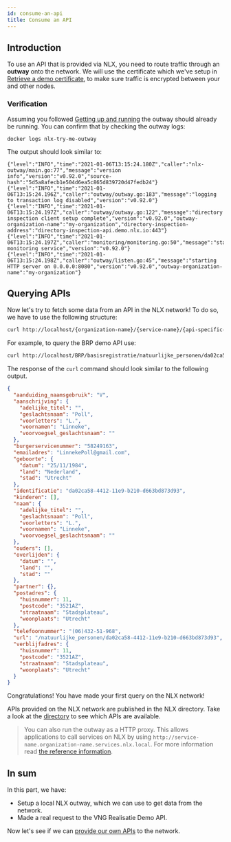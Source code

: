 ```yaml
---
id: consume-an-api
title: Consume an API
---
```


## Introduction

To use an API that is provided via NLX, you need to route traffic through an **outway** onto the network.
We will use the certificate which we've setup in [Retrieve a demo certificate](./retrieve-a-demo-certificate.md), to make sure traffic is encrypted between your and other nodes.


### Verification

Assuming you followed [Getting up and running](./getting-up-and-running.md) the outway should already be running.
You can confirm that by checking the outway logs:

```
docker logs nlx-try-me-outway
```

The output should look similar to:

```
{"level":"INFO","time":"2021-01-06T13:15:24.180Z","caller":"nlx-outway/main.go:77","message":"version info","version":"v0.92.0","source-hash":"5d5a8afecb1e504d6ea5c865d839720d47fedb24"}
{"level":"INFO","time":"2021-01-06T13:15:24.196Z","caller":"outway/outway.go:183","message":"logging to transaction log disabled","version":"v0.92.0"}
{"level":"INFO","time":"2021-01-06T13:15:24.197Z","caller":"outway/outway.go:122","message":"directory inspection client setup complete","version":"v0.92.0","outway-organization-name":"my-organization","directory-inspection-address":"directory-inspection-api.demo.nlx.io:443"}
{"level":"INFO","time":"2021-01-06T13:15:24.197Z","caller":"monitoring/monitoring.go:50","message":"starting monitoring service","version":"v0.92.0"}
{"level":"INFO","time":"2021-01-06T13:15:24.198Z","caller":"outway/listen.go:45","message":"starting HTTP server on 0.0.0.0:8080","version":"v0.92.0","outway-organization-name":"my-organization"}
```


## Querying APIs

Now let's try to fetch some data from an API in the NLX network!
To do so, we have to use the following structure:

```bash
curl http://localhost/{organization-name}/{service-name}/{api-specific-path}
```

For example, to query the BRP demo API use:

```bash
curl http://localhost/BRP/basisregistratie/natuurlijke_personen/da02ca58-4412-11e9-b210-d663bd873d93
```

The response of the `curl` command should look similar to the following output.

```json
{
  "aanduiding_naamsgebruik": "V",
  "aanschrijving": {
    "adelijke_titel": "",
    "geslachtsnaam": "Poll",
    "voorletters": "L.",
    "voornamen": "Linneke",
    "voorvoegsel_geslachtsnaam": ""
  },
  "burgerservicenummer": "58249163",
  "emailadres": "LinnekePoll@gmail.com",
  "geboorte": {
    "datum": "25/11/1984",
    "land": "Nederland",
    "stad": "Utrecht"
  },
  "identificatie": "da02ca58-4412-11e9-b210-d663bd873d93",
  "kinderen": [],
  "naam": {
    "adelijke_titel": "",
    "geslachtsnaam": "Poll",
    "voorletters": "L.",
    "voornamen": "Linneke",
    "voorvoegsel_geslachtsnaam": ""
  },
  "ouders": [],
  "overlijden": {
    "datum": "",
    "land": "",
    "stad": ""
  },
  "partner": {},
  "postadres": {
    "huisnummer": 11,
    "postcode": "3521AZ",
    "straatnaam": "Stadsplateau",
    "woonplaats": "Utrecht"
  },
  "telefoonnummer": "(06)432-51-968",
  "url": "/natuurlijke_personen/da02ca58-4412-11e9-b210-d663bd873d93",
  "verblijfadres": {
    "huisnummer": 11,
    "postcode": "3521AZ",
    "straatnaam": "Stadsplateau",
    "woonplaats": "Utrecht"
  }
}
```

Congratulations! You have made your first query on the NLX network!

APIs provided on the NLX network are published in the NLX directory.
Take a look at the [directory](https://directory.nlx.io) to see which APIs are available.

> You can also run the outway as a HTTP proxy. This allows applications to call services on NLX by using `http://service-name.organization-name.services.nlx.local`.
For more information read [the reference information](../reference-information/proxy.md).


## In sum

In this part, we have:

- Setup a local NLX outway, which we can use to get data from the network.
- Made a real request to the VNG Realisatie Demo API.

Now let's see if we can [provide our own APIs](./provide-an-api.md) to the network.
